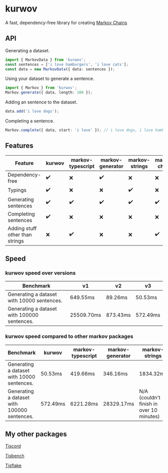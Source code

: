 # kurwov
A fast, dependency-free library for creating [Markov Chains](https://en.wikipedia.org/wiki/Markov_chain)

## API
Generating a dataset.
```ts
import { MarkovData } from 'kurwov';
const sentences = ['i love hamburgers', 'i love cats'];
const data = new MarkovData({ data: sentences });
```

Using your dataset to generate a sentence.
```ts
import { Markov } from 'kurwov';
Markov.generate({ data, length: 100 });
```

Adding an sentence to the dataset.
```ts
data.add('i love dogs');
```

Completing a sentence.
```ts
Markov.complete({ data, start: 'i love' }); // i love dogs, i love hamburgers, or i love cats
```
## Features
Feature | kurwov | markov-typescript | markov-generator | markov-strings | markov-chains
--- | --- | --- | --- | --- | ---
Dependency-free | ✔️ | ❌ | ✔️ | ❌ | ❌
Typings | ✔️ | ❌ | ❌ | ✔️ | ❌
Generating sentences | ✔️ | ✔️ | ✔️ | ✔️ | ✔️
Completing sentences | ✔️ | ❌ | ❌ | ❌ | ❌
Adding stuff other than strings | ❌ | ✔️ | ❌ | ❌ | ✔️

## Speed
### kurwov speed over versions
Benchmark | v1 | v2 | v3
--- | --- | --- | ---
Generating a dataset with 10000 sentences. | 649.55ms | 89.26ms | 50.53ms
Generating a dataset with 100000 sentences. | 25509.70ms | 873.43ms | 572.49ms

### kurwov speed compared to other markov packages
Benchmark | kurwov | markov-typescript | markov-generator | markov-strings | markov-chains  
--- | --- | --- | --- | --- | ---
Generating a dataset with 10000 sentences. | 50.53ms | 419.66ms | 346.16ms | 1834.32ms | N/A (errored)
Generating a dataset with 100000 sentences. | 572.49ms | 6221.28ms | 28329.17ms | N/A (couldn't finish in over 10 minutes) | N/A (errored)

## My other packages
[Tiscord](https://npmjs.com/package/tiscord)

[Tisbench](https://npmjs.com/package/tisbench)

[Tisflake](https://npmjs.com/package/tisflake)
